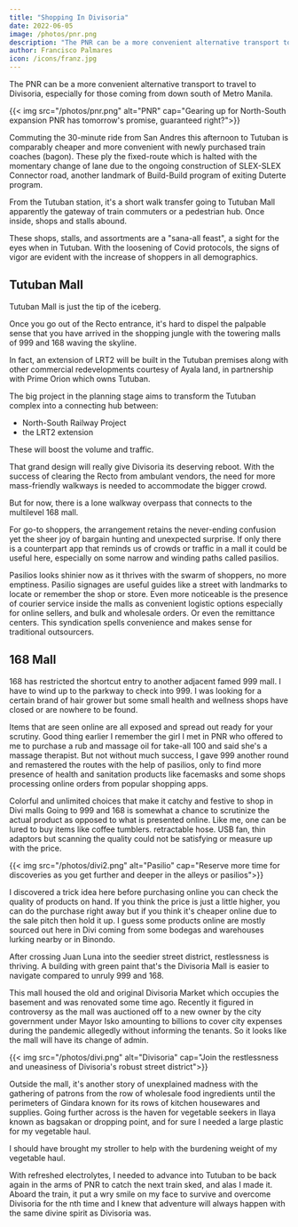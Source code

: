 ```yaml
---
title: "Shopping In Divisoria"
date: 2022-06-05
image: /photos/pnr.png
description: "The PNR can be a more convenient alternative transport to travel to Divisoria, especially for those coming from down south of Metro Manila"
author: Francisco Palmares
icon: /icons/franz.jpg
---
```




The PNR can be a more convenient alternative transport to travel to Divisoria, especially for those coming from down south of Metro Manila.


{{< img src="/photos/pnr.png" alt="PNR" cap="Gearing up for North-South expansion PNR has tomorrow's promise, guaranteed right?">}}

Commuting the 30-minute ride from San Andres this afternoon to Tutuban is comparably cheaper and more convenient with newly purchased train coaches (bagon). These ply the fixed-route which is halted with the momentary change of lane due to the ongoing construction of SLEX-SLEX Connector road, another landmark of Build-Build program of exiting Duterte program. 

<!-- Commuters marching out after unloaded at Tutuban, a checkpoint to the shop run -->

From the Tutuban station, it's a short walk transfer going to Tutuban Mall apparently the gateway of train commuters or a pedestrian hub. Once inside, shops and stalls abound. <!--  assembled to transform the mode into bargain catchers. -->

These shops, stalls, and assortments are a "sana-all feast", a  sight for the eyes when in Tutuban. With the loosening of Covid protocols, the signs of vigor are evident with the increase of shoppers in all demographics. <!-- After our improved ranking in Asia with fewer cases of Covid unlike our Asian neighbors like Thailand, Malaysia, and Vietnam which surpassed us recently in figures and cases, it's a matter of time before the pending return to normalcy. -->


## Tutuban Mall

Tutuban Mall is just the tip of the iceberg<!-- , not even half as one thought and just a warm-up for the next phase of the itinerary -->. 

Once you go out of the Recto entrance, it's hard to dispel the palpable sense that you have arrived in the shopping jungle with the towering malls of 999 and 168 waving the skyline.

<!-- In the tick of time, zero in to the call of go-to malls towered by condos -->

In fact, <!-- according to a  grand plan, --> an extension of LRT2 will be built in the Tutuban premises along with other commercial redevelopments courtesy of Ayala land, in partnership with Prime Orion which owns Tutuban.  

The big project in the planning stage aims to transform the Tutuban complex into a connecting hub between:
- North-South Railway Project
- the LRT2 extension 

These will boost the volume and traffic.

<!-- The walkway provides the guiding path for today's unfolding -->

That grand design will really give Divisoria its deserving reboot. <!--  and for now, that remains a vision. --> With the success of clearing the Recto from ambulant vendors, the need for more mass-friendly walkways is needed <!-- and should be built --> to accommodate the bigger crowd. 

But for now, there is a lone walkway overpass that connects to the multilevel 168 mall.


<!-- In the appetizing distance, ready get set ..1..6...8 shop! -->

<!-- Of course, in the wake of heightened protocols,  stalls and shops could have rearranged or changed owners so expect more random and unclustered variations of shops and stalls selling homewares. gadgets accessories, toys, bags, and leather goods. -->


<!-- So fantastic to see the swarm and crowd bursting back in 168 -->
For go-to shoppers, the arrangement retains the never-ending confusion yet the sheer joy of bargain hunting and unexpected surprise. If only there is a counterpart app that reminds us of crowds or traffic in a mall it could be useful here, especially on some narrow and winding paths called pasilios.


<!-- Pasilio's look radiant with many cash-ins for tenants. -->
Pasilios looks shinier now as it thrives with the swarm of shoppers, no more emptiness. Pasilio signages are useful guides like a street with landmarks to locate or remember the shop or store. Even more noticeable is the presence of courier service inside the malls as convenient logistic options especially for online sellers, and bulk and wholesale orders. Or even the remittance centers. This syndication spells convenience and makes sense for traditional outsourcers. 


<!-- Colorful items like these decors are sure cheaper and open for haggling in this hotspot mall. -->

## 168 Mall

168 has restricted the shortcut entry to another adjacent famed 999 mall. I have to wind up to the parkway to check into 999. I was looking for a certain brand of hair grower but some small health and wellness shops have closed or are nowhere to be found.


Items that are seen online are all exposed and spread out ready for your scrutiny.
Good thing earlier I remember the girl I met in PNR who offered to me to purchase a rub and massage oil for take-all 100 and said she's a massage therapist. But not without much success, I gave 999 another round and remastered the routes with the help of pasilios, only to find more presence of health and sanitation products like facemasks and some shops processing online orders from popular shopping apps.




Colorful and unlimited choices that make it catchy and festive to shop in Divi malls
Going to 999 and 168 is somewhat a chance to scrutinize the actual product as opposed to what is presented online. Like me, one can be lured to buy items like coffee tumblers. retractable hose. USB fan, thin adaptors but scanning the quality could not be satisfying or measure up with the price.


{{< img src="/photos/divi2.png" alt="Pasilio" cap="Reserve more time for discoveries as you get further and deeper in the alleys or pasilios">}}


I discovered a trick idea here before purchasing online you can check the quality of products on hand. If you think the price is just a little higher, you can do the purchase right away but if you think it's cheaper online due to the sale pitch then hold it up. I guess some products online are mostly sourced out here in Divi coming from some bodegas and warehouses lurking nearby or in Binondo.


<!-- Look up and you get a green green paint of hope with Divisoria Mall -->

After crossing Juan Luna into the seedier street district, restlessness is thriving.  A building with green paint that's the Divisoria Mall is easier to navigate compared to unruly 999 and 168. 

This mall housed the old and original Divisoria Market which occupies the basement and was renovated some time ago. Recently it figured in controversy as the mall was auctioned off to a new owner by the city government under Mayor Isko amounting to billions to cover city expenses during the pandemic allegedly without informing the tenants. So it looks like the mall will have its change of admin.


{{< img src="/photos/divi.png" alt="Divisoria" cap="Join the restlessness and uneasiness of Divisoria's robust street district">}}


Outside the mall, it's another story of unexplained madness with the gathering of patrons from the row of wholesale food ingredients until the perimeters of Gindara known for its rows of kitchen housewares and supplies. Going further across is the haven for vegetable seekers in Ilaya known as bagsakan or dropping point, and for sure I needed a large plastic for my vegetable haul.


<!-- The legendary Divisoria Market is on the verge of reboot with a new admin -->

I should have brought my stroller to help with the burdening weight of my vegetable haul. <!-- , that's when I came across a stall to quench my thirst..the ambulant stall that sells the trending magic water.. and its transparency is its selling point. -->

<!-- The fabled magic water at last to test its trending taste -->

With refreshed electrolytes, I needed to advance into Tutuban to be back again in the arms of PNR to catch the next train sked, and alas I made it. Aboard the train, it put a wry smile on my face to survive and overcome Divisoria for the nth time and I knew that adventure will always happen with the same divine spirit as Divisoria was.


<!-- Get used to walking, no escalators in Divi walkway -->
